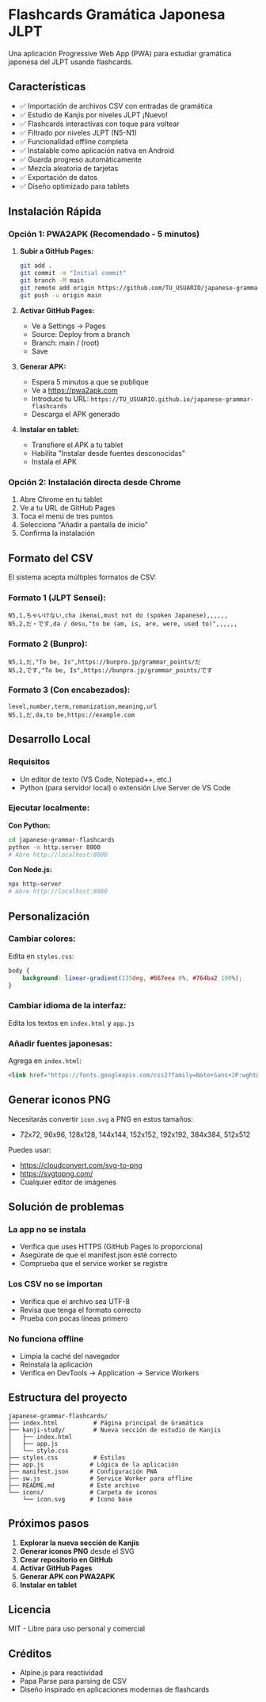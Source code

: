 # Flashcards Gramática Japonesa JLPT

Una aplicación Progressive Web App (PWA) para estudiar gramática japonesa del JLPT usando flashcards.

## Características

- ✅ Importación de archivos CSV con entradas de gramática
- ✅ Estudio de Kanjis por niveles JLPT ¡Nuevo!
- ✅ Flashcards interactivas con toque para voltear
- ✅ Filtrado por niveles JLPT (N5-N1)
- ✅ Funcionalidad offline completa
- ✅ Instalable como aplicación nativa en Android
- ✅ Guarda progreso automáticamente
- ✅ Mezcla aleatoria de tarjetas
- ✅ Exportación de datos
- ✅ Diseño optimizado para tablets

## Instalación Rápida

### Opción 1: PWA2APK (Recomendado - 5 minutos)

1. **Subir a GitHub Pages:**
   ```bash
   git add .
   git commit -m "Initial commit"
   git branch -M main
   git remote add origin https://github.com/TU_USUARIO/japanese-grammar-flashcards.git
   git push -u origin main
   ```

2. **Activar GitHub Pages:**
   - Ve a Settings → Pages
   - Source: Deploy from a branch
   - Branch: main / (root)
   - Save

3. **Generar APK:**
   - Espera 5 minutos a que se publique
   - Ve a https://pwa2apk.com
   - Introduce tu URL: `https://TU_USUARIO.github.io/japanese-grammar-flashcards`
   - Descarga el APK generado

4. **Instalar en tablet:**
   - Transfiere el APK a tu tablet
   - Habilita "Instalar desde fuentes desconocidas"
   - Instala el APK

### Opción 2: Instalación directa desde Chrome

1. Abre Chrome en tu tablet
2. Ve a tu URL de GitHub Pages
3. Toca el menú de tres puntos
4. Selecciona "Añadir a pantalla de inicio"
5. Confirma la instalación

## Formato del CSV

El sistema acepta múltiples formatos de CSV:

### Formato 1 (JLPT Sensei):
```csv
N5,1,ちゃいけない,cha ikenai,must not do (spoken Japanese),,,,,,
N5,2,だ・です,da / desu,"to be (am, is, are, were, used to)",,,,,,
```

### Formato 2 (Bunpro):
```csv
N5,1,だ,"To be, Is",https://bunpro.jp/grammar_points/だ
N5,2,です,"To be, Is",https://bunpro.jp/grammar_points/です
```

### Formato 3 (Con encabezados):
```csv
level,number,term,romanization,meaning,url
N5,1,だ,da,to be,https://example.com
```

## Desarrollo Local

### Requisitos
- Un editor de texto (VS Code, Notepad++, etc.)
- Python (para servidor local) o extensión Live Server de VS Code

### Ejecutar localmente:

**Con Python:**
```bash
cd japanese-grammar-flashcards
python -m http.server 8000
# Abre http://localhost:8000
```

**Con Node.js:**
```bash
npx http-server
# Abre http://localhost:8080
```

## Personalización

### Cambiar colores:
Edita en `styles.css`:
```css
body {
    background: linear-gradient(135deg, #667eea 0%, #764ba2 100%);
}
```

### Cambiar idioma de la interfaz:
Edita los textos en `index.html` y `app.js`

### Añadir fuentes japonesas:
Agrega en `index.html`:
```html
<link href="https://fonts.googleapis.com/css2?family=Noto+Sans+JP:wght@400;700&display=swap" rel="stylesheet">
```

## Generar iconos PNG

Necesitarás convertir `icon.svg` a PNG en estos tamaños:
- 72x72, 96x96, 128x128, 144x144, 152x152, 192x192, 384x384, 512x512

Puedes usar:
- https://cloudconvert.com/svg-to-png
- https://svgtopng.com/
- Cualquier editor de imágenes

## Solución de problemas

### La app no se instala
- Verifica que uses HTTPS (GitHub Pages lo proporciona)
- Asegúrate de que el manifest.json esté correcto
- Comprueba que el service worker se registre

### Los CSV no se importan
- Verifica que el archivo sea UTF-8
- Revisa que tenga el formato correcto
- Prueba con pocas líneas primero

### No funciona offline
- Limpia la caché del navegador
- Reinstala la aplicación
- Verifica en DevTools → Application → Service Workers

## Estructura del proyecto

```
japanese-grammar-flashcards/
├── index.html          # Página principal de Gramática
├── kanji-study/        # Nueva sección de estudio de Kanjis
│   ├── index.html
│   ├── app.js
│   └── style.css
├── styles.css          # Estilos
├── app.js             # Lógica de la aplicación
├── manifest.json      # Configuración PWA
├── sw.js              # Service Worker para offline
├── README.md          # Este archivo
└── icons/             # Carpeta de iconos
    └── icon.svg       # Icono base
```

## Próximos pasos

1. **Explorar la nueva sección de Kanjis**
2. **Generar iconos PNG** desde el SVG
3. **Crear repositorio en GitHub**
4. **Activar GitHub Pages**
5. **Generar APK con PWA2APK**
6. **Instalar en tablet**

## Licencia

MIT - Libre para uso personal y comercial

## Créditos

- Alpine.js para reactividad
- Papa Parse para parsing de CSV
- Diseño inspirado en aplicaciones modernas de flashcards